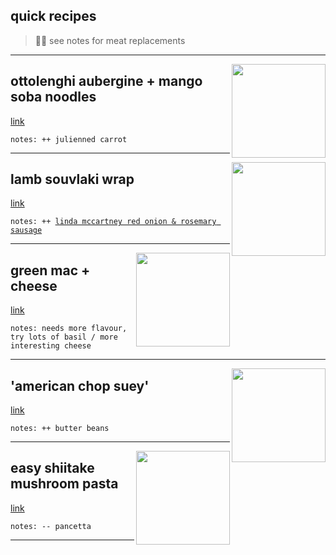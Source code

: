## quick recipes

> 🍖🚫 see notes for meat replacements

----

<img src="https://flockler.com/thumbs/sites/192/noodles_s0x768_q60_noupscale.jpg" align="right" height="150px" />

## ottolenghi aubergine + mango soba noodles

[link](http://thehappyfoodie.co.uk/recipes/soba-noodles-with-aubergine-and-mango)

`notes: ++ julienned carrot`

----

<img src="http://munchies-images.vice.com/wp_upload/lamb-souvlaki.jpg?crop=1xw:0.8xh;*,*&resize=300:*" align="right" height="150px" />

## lamb souvlaki wrap

[link](https://munchies.vice.com/en_uk/recipes/lamb-souvlaki-wrap)

`notes: ++ `[`linda mccartney red onion & rosemary sausage`](http://www.lindamccartneyfoods.co.uk/our-food/frozen-range/vegetarian-red-onion-rosemary-sausages/)  

----

<img src="http://munchies-images.vice.com/wp_upload/pesto-mac-and-cheese-munchies.jpg?crop=1xw:0.4xh;*,*&resize=300:*" align="right" height="150px" />

## green mac + cheese

[link](https://munchies.vice.com/en_uk/recipes/green-macaroni-and-cheese)  

`notes: needs more flavour, try lots of basil / more interesting cheese`

----

<img src="http://www.seriouseats.com/recipes/assets_c/2014/09/20140923-American-chop-suey-01-thumb-1500xauto-411603.jpg" align="right" height="150px" />

## 'american chop suey'

[link](http://www.seriouseats.com/recipes/2014/09/american-chop-suey-johnny-marzetti-beefaroni-hamburger-helper-goulash-italian-american-recipe.html)  

`notes: ++ butter beans`

----

<img src="http://www.seriouseats.com/recipes/assets_c/2014/10/10072014_pasta_mushrooms_yasmin_fahr4-thumb-1500xauto-413041.jpg" align="right" height="150px" />

## easy shiitake mushroom pasta

[link](http://www.seriouseats.com/recipes/2014/10/pasta-pancetta-shiitake-mushrooms-parmesan-recipe.html)  

`notes: -- pancetta`

----
